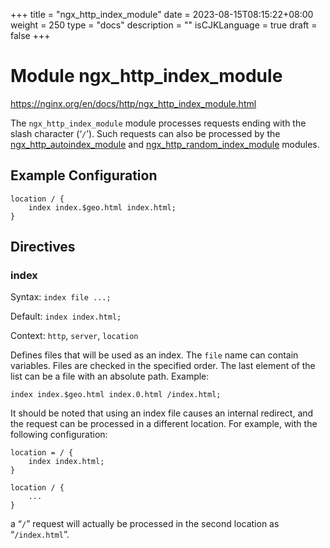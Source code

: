 +++
title = "ngx_http_index_module"
date = 2023-08-15T08:15:22+08:00
weight = 250
type = "docs"
description = ""
isCJKLanguage = true
draft = false
+++

# Module ngx_http_index_module

https://nginx.org/en/docs/http/ngx_http_index_module.html



The `ngx_http_index_module` module processes requests ending with the slash character (‘`/`’). Such requests can also be processed by the [ngx_http_autoindex_module](../ngx_http_autoindex_module) and [ngx_http_random_index_module](../ngx_http_random_index_module) modules.



## Example Configuration



```
location / {
    index index.$geo.html index.html;
}
```





## Directives



### index

  Syntax:  `index file ...;`

  Default: `index index.html;`

  Context: `http`, `server`, `location`


Defines files that will be used as an index. The `file` name can contain variables. Files are checked in the specified order. The last element of the list can be a file with an absolute path. Example:

```
index index.$geo.html index.0.html /index.html;
```



It should be noted that using an index file causes an internal redirect, and the request can be processed in a different location. For example, with the following configuration:

```
location = / {
    index index.html;
}

location / {
    ...
}
```

a “`/`” request will actually be processed in the second location as “`/index.html`”.